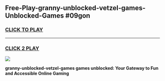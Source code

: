 
## Free-Play-granny-unblocked-vetzel-games-Unblocked-Games #09gon
<h3>
<a href="https://news.freeplayer.one?title=granny-unblocked-vetzel-games&ref=8M">CLICK TO PLAY</a></h3>
<hr>

<h3>
<a href="https://news.freeplayer.one?title=granny-unblocked-vetzel-games&ref=8M">CLICK 2 PLAY</a>
  
</h3>

<a href="https://news.freeplayer.one?title=granny-unblocked-vetzel-games&ref=8M"><img src="https://clearcache.store/games.png"></a>


**granny-unblocked-vetzel-games games unblocked: Your Gateway to Fun and Accessible Online Gaming**
